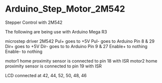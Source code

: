 # Arduino_Step_Motor_2M542
Stepper Control with 2M542

The following are being use with Arduino Mega R3

microstep driver 2M542
Pul+ goes to +5V
Pul- goes to Arduino Pin 8 & 29
Dir+ goes to +5V
Dir- goes to to Arduino Pin 9 & 27
Enable+ to nothing
Enable- to nothing

motor1 home proximity sensor is connected to pin 18 with ISR
motor2 home proximity sensor is connected to pin 19 with ISR

LCD connected at 42, 44, 52, 50, 48, 46

